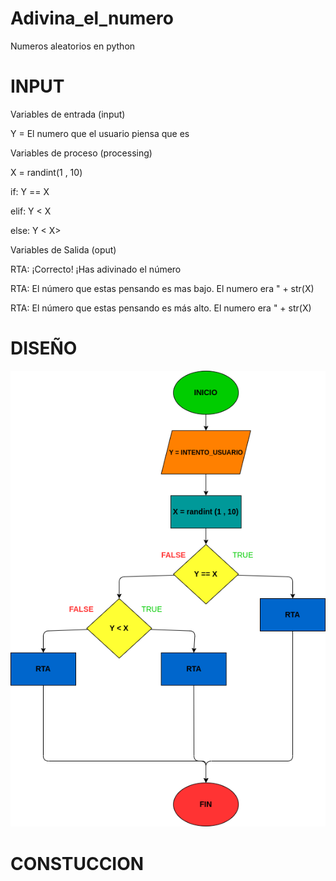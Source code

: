 # Adivina_el_numero
Numeros aleatorios en python

# INPUT
Variables de entrada (input)

Y = El numero que el usuario piensa que es

Variables de proceso (processing)

X = randint(1 , 10)

if: Y == X

elif: Y < X

else: Y < X>

Variables de Salida (oput)

RTA: ¡Correcto! ¡Has adivinado el número

RTA: El número que estas pensando es mas bajo. El numero era " + str(X)

RTA: El número que estas pensando es más alto. El numero era " + str(X)

# DISEÑO

![Diagrama de flujo](Diagrama.png "Diagrama de flujo")

# CONSTUCCION